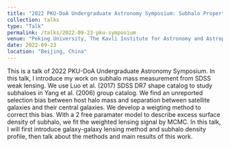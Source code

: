 ```yaml
---
title: "2022 PKU-DoA Undergraduate Astronomy Symposium: Subhalo Properties from SDSS Weak Lensing  "
collection: talks
type: "Talk"
permalink: /talks/2022-09-23-pku-symposium
venue: "Peking University, The Kavli Institute for Astronomy and Astrophysics and Department of Astronomy"
date: 2022-09-23
location: "Beijing, China"
---
```


This is a talk of 2022 PKU-DoA Undergraduate Astronomy Symposium. In this talk, I introduce my work on subhalo mass measurement from SDSS weak lensing. We use Luo et al. (2017) SDSS DR7 shape catalog to study subhaloes in Yang et al. (2006) group catalog. We find an unreported selection bias between host halo mass and separation between satellite galaxies and their central galaxies. We develop a weigting method to correct this bias. With a 2 free paramater model to describe excess surface density of subhalo, we fit the weighted lensing signal by MCMC. In this talk, I will first introduce galaxy-galaxy lensing method and subhalo density profile, then talk about the methods and main results of this work. 
